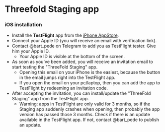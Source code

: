 # Threefold Staging app

### iOS installation

- Install the **TestFlight** app from the [iPhone AppStore](https://itunes.apple.com/be/app/testflight/id899247664).
- Connect your Apple ID (you will receive an email with verification link).
- Contact @bart_pede on Telegram to add you as TestFlight tester. Give him your Apple ID.
  - Your Apple ID is visible at the bottom of the screen.
- As soon as you've been added, you will receive an invitation email to start testing the "ThreeFold Staging" app.
  - Opening this email on your iPhone is the easiest, because the button in the email jumps right into the TestFlight app.
  - If you open the email on your pc/laptop, then you can add the app to TestFlight by redeeming an invitation code.
- After accepting the invitation, you can install/update the "ThreeFold Staging" app from the TestFlight app.
  - Warning: apps in TestFlight are only valid for 3 months, so if the Staging app suddenly crashes when opening, then probably the app version has passed those 3 months. Check if there is an update available in the TestFlight app. If not, contact @bart_pede to publish an update.
